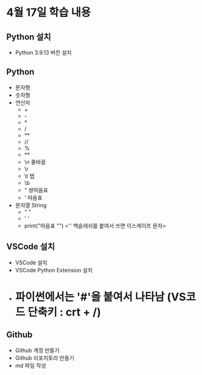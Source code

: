 # 4월 17일 학습 내용

## Python 설치
- Python 3.9.13 버전 설치

## Python
- 문자형
- 숫자형
- 연산자
  - \+
  - \-
  - \*
  - /
  - **
  - //
  - %
  - \*\*
  - \n 줄바꿈
  - \r 
  - \t 탭
  - \b
  - \" 쌍따옴표
  - \' 따옴표
- 문자열 String
  - "  "
  - '  '
  - print("따음표 \"") <'\' 백슬레쉬를 붙여서 쓰면 이스케이프 문자>

## VSCode 설치
- VSCode 설치
- VSCode Python Extension 설치
- # 파이썬에서는 '#'을 붙여서 나타남 (VS코드 단축키 : crt + /)

## Github
- Github 계정 만들기
- Github 리포지토리 만들기
- md 파일 작성
